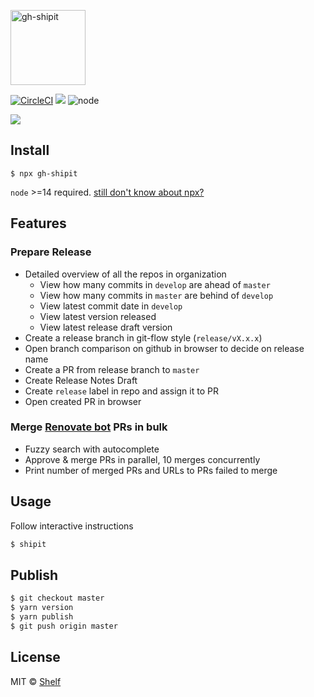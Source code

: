 <p align="left"><img src="logo/horizontal.svg" alt="gh-shipit" height="120px"></p>

[![CircleCI](https://img.shields.io/circleci/project/github/vladgolubev/gh-shipit.svg)](https://circleci.com/gh/vladgolubev/gh-shipit)
![](https://img.shields.io/badge/code_style-prettier-ff69b4.svg)
![node](https://img.shields.io/node/v/gh-shipit.svg)

![](media/demo-diff.png)

## Install

```
$ npx gh-shipit
```

`node` >=14 required. [still don't know about npx?](https://medium.com/@maybekatz/introducing-npx-an-npm-package-runner-55f7d4bd282b)

## Features

### Prepare Release

- Detailed overview of all the repos in organization
  - View how many commits in `develop` are ahead of `master`
  - View how many commits in `master` are behind of `develop`
  - View latest commit date in `develop`
  - View latest version released
  - View latest release draft version
- Create a release branch in git-flow style (`release/vX.x.x`)
- Open branch comparison on github in browser to decide on release name
- Create a PR from release branch to `master`
- Create Release Notes Draft
- Create `release` label in repo and assign it to PR
- Open created PR in browser

### Merge [Renovate bot](https://renovate.whitesourcesoftware.com/) PRs in bulk

- Fuzzy search with autocomplete
- Approve & merge PRs in parallel, 10 merges concurrently
- Print number of merged PRs and URLs to PRs failed to merge

## Usage

Follow interactive instructions

```bash
$ shipit
```

## Publish

```sh
$ git checkout master
$ yarn version
$ yarn publish
$ git push origin master
```

## License

MIT © [Shelf](https://shelf.io)
